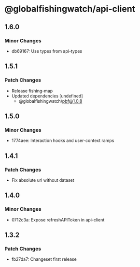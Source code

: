 # @globalfishingwatch/api-client

## 1.6.0

### Minor Changes

- db69167: Use types from api-types

## 1.5.1

### Patch Changes

- Release fishing-map
- Updated dependencies [undefined]
  - @globalfishingwatch/pbf@1.0.8

## 1.5.0

### Minor Changes

- 1774aee: Interaction hooks and user-context ramps

## 1.4.1

### Patch Changes

- Fix absolute url without dataset

## 1.4.0

### Minor Changes

- 0712c3a: Expose refreshAPIToken in api-client

## 1.3.2

### Patch Changes

- fb27da7: Changeset first release
